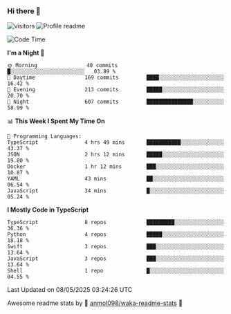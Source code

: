### Hi there 👋  
![visitors](https://visitor-badge.laobi.icu/badge?page_id=leverglowh) ![Profile readme](https://github.com/leverglowh/leverglowh/workflows/Profile%20readme/badge.svg?branch=master)

<!--START_SECTION:waka-->
![Code Time](http://img.shields.io/badge/Code%20Time-3%2C628%20hrs%2053%20mins-blue)

**I'm a Night 🦉** 

```text
🌞 Morning                40 commits          █░░░░░░░░░░░░░░░░░░░░░░░░   03.89 % 
🌆 Daytime                169 commits         ████░░░░░░░░░░░░░░░░░░░░░   16.42 % 
🌃 Evening                213 commits         █████░░░░░░░░░░░░░░░░░░░░   20.70 % 
🌙 Night                  607 commits         ███████████████░░░░░░░░░░   58.99 % 
```


📊 **This Week I Spent My Time On** 

```text
💬 Programming Languages: 
TypeScript               4 hrs 49 mins       ███████████░░░░░░░░░░░░░░   43.37 % 
JSON                     2 hrs 12 mins       █████░░░░░░░░░░░░░░░░░░░░   19.80 % 
Docker                   1 hr 12 mins        ███░░░░░░░░░░░░░░░░░░░░░░   10.87 % 
YAML                     43 mins             ██░░░░░░░░░░░░░░░░░░░░░░░   06.54 % 
JavaScript               34 mins             █░░░░░░░░░░░░░░░░░░░░░░░░   05.24 % 
```

**I Mostly Code in TypeScript** 

```text
TypeScript               8 repos             █████████░░░░░░░░░░░░░░░░   36.36 % 
Python                   4 repos             █████░░░░░░░░░░░░░░░░░░░░   18.18 % 
Swift                    3 repos             ███░░░░░░░░░░░░░░░░░░░░░░   13.64 % 
JavaScript               3 repos             ███░░░░░░░░░░░░░░░░░░░░░░   13.64 % 
Shell                    1 repo              █░░░░░░░░░░░░░░░░░░░░░░░░   04.55 % 
```




 Last Updated on 08/05/2025 03:24:26 UTC
<!--END_SECTION:waka-->


Awesome readme stats by :star2: [anmol098/waka-readme-stats](https://github.com/anmol098/waka-readme-stats) :star2:
